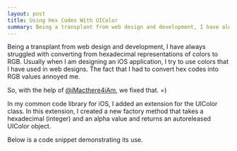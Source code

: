```yaml
---
layout: post
title: Using Hex Codes With UIColor
summary: Being a transplant from web design and development, I have always struggled with converting from hexadecimal representations of colors to RGB.  Usually when I am designing an iOS application, I try to use colors that I have used in web designs.  The fact that I had to convert hex codes into RGB values annoyed me.
---
```

Being a transplant from web design and development, I have always struggled with converting from hexadecimal representations of colors to RGB.  Usually when I am designing an iOS application, I try to use colors that I have used in web designs.  The fact that I had to convert hex codes into RGB values annoyed me.

So, with the help of [@iMacthere4iAm](http://twitter.com/iMacthere4iAm), we fixed that. =)

In my common code library for iOS, I added an extension for the UIColor class.  In this extension, I created a new factory method that takes a hexadecimal (integer) and an alpha value and returns an autoreleased UIColor object.

Below is a code snippet demonstrating its use.

<script src="https://gist.github.com/911015.js"> </script><br />